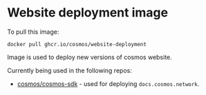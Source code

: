 # Website deployment image

To pull this image:  

`docker pull ghcr.io/cosmos/website-deployment`

Image is used to deploy new versions of cosmos website.

Currently being used in the following repos:

- [cosmos/cosmos-sdk](https://github.com/cosmos/cosmos-sdk) - used for deploying `docs.cosmos.network`.
